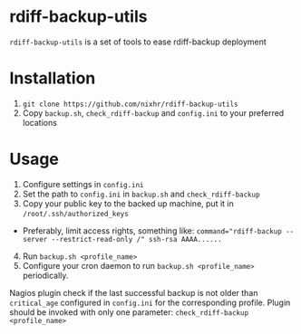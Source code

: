 # rdiff-backup-utils
`rdiff-backup-utils` is a set of tools to ease rdiff-backup deployment

# Installation

1. `git clone https://github.com/nixhr/rdiff-backup-utils`
2. Copy `backup.sh`, `check_rdiff-backup` and `config.ini` to your preferred locations

# Usage 

1. Configure settings in `config.ini`
2. Set the path to `config.ini` in `backup.sh` and `check_rdiff-backup` 
3. Copy your public key to the backed up machine, put it in `/root/.ssh/authorized_keys`
  * Preferably, limit access rights, something like:
   `command="rdiff-backup --server --restrict-read-only /" ssh-rsa AAAA......`
4. Run `backup.sh <profile_name>`
5. Configure your cron daemon to run `backup.sh <profile_name>` periodically.

Nagios plugin check if the last successful backup is not older than `critical_age` configured
in `config.ini` for the corresponding profile. Plugin should be invoked with only one parameter:
`check_rdiff-backup <profile_name>`


